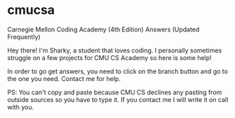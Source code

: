 # cmucsa
Carnegie Mellon Coding Academy (4th Edition) Answers (Updated Frequently)


Hey there! I'm Sharky, a student that loves coding. I personally sometimes struggle on a few projects for CMU CS Academy so here is some help!

In order to go get answers, you need to click on the branch button and go to the one you need. Contact me for help.

PS: You can't copy and paste because CMU CS declines any pasting from outside sources so you have to type it. If you contact me I will write it on call with you.
